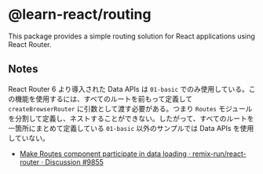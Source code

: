 # @learn-react/routing

This package provides a simple routing solution for React applications using React Router.

## Notes

React Router 6 より導入された Data APIs は `01-basic` でのみ使用している。この機能を使用するには、すべてのルートを前もって定義して `createBrowserRouter` に引数として渡す必要がある。つまり `Routes` モジュールを分割して定義し、ネストすることができない。したがって、すべてのルートを一箇所にまとめて定義している `01-basic` 以外のサンプルでは Data APIs を使用していない。

- [Make Routes component participate in data loading · remix-run/react-router · Discussion #9855](https://github.com/remix-run/react-router/discussions/9855)
